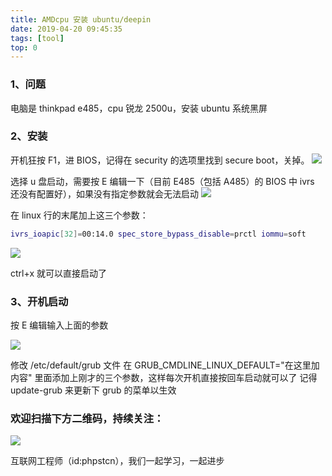 ```yaml
---
title: AMDcpu 安装 ubuntu/deepin
date: 2019-04-20 09:45:35
tags: [tool]
top: 0
---
```


### 1、问题

电脑是 thinkpad e485，cpu 锐龙 2500u，安装 ubuntu 系统黑屏

### 2、安装

开机狂按 F1，进 BIOS，记得在 security 的选项里找到 secure boot，关掉。
![](http://ww1.sinaimg.cn/large/a616b9a4gy1g24hxxj2asj20g40c3t9h.jpg)

选择 u 盘启动，需要按 E 编辑一下（目前 E485（包括 A485）的 BIOS 中 ivrs 还没有配置好），如果没有指定参数就会无法启动
![](http://ww1.sinaimg.cn/large/a616b9a4gy1g24hz7s6t5j20g40c3aa9.jpg)

在 linux 行的末尾加上这三个参数：

```bash
ivrs_ioapic[32]=00:14.0 spec_store_bypass_disable=prctl iommu=soft
```

![](http://ww1.sinaimg.cn/large/a616b9a4gy1g24i6l52vwj20g40c3q36.jpg)

ctrl+x 就可以直接启动了

### 3、开机启动

按 E 编辑输入上面的参数

![](http://ww1.sinaimg.cn/large/a616b9a4gy1g24i95d0e2j20g40c3mxf.jpg)

修改 /etc/default/grub 文件
在 GRUB_CMDLINE_LINUX_DEFAULT="在这里加内容" 里面添加上刚才的三个参数，这样每次开机直接按回车启动就可以了
记得 update-grub 来更新下 grub 的菜单以生效

### 欢迎扫描下方二维码，持续关注：

![](https://ww1.sinaimg.cn/large/a616b9a4gy1g4xzv954a4j20760763yo.jpg)

互联网工程师（id:phpstcn），我们一起学习，一起进步
